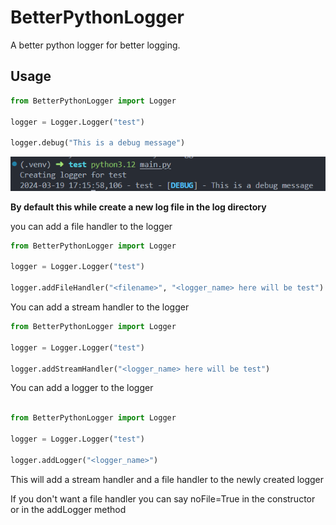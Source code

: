 # BetterPythonLogger

A better python logger for better logging.

## Usage

```python
from BetterPythonLogger import Logger

logger = Logger.Logger("test")

logger.debug("This is a debug message")
```

![alt text](https://github.com/thomascerqueira/BetterPythonLogger/raw/main/doc/usage.png)

**By default this while create a new log file in the log directory**

you can add a file handler to the logger

```python
from BetterPythonLogger import Logger

logger = Logger.Logger("test")

logger.addFileHandler("<filename>", "<logger_name> here will be test")
```

You can add a stream handler to the logger

```python
from BetterPythonLogger import Logger

logger = Logger.Logger("test")

logger.addStreamHandler("<logger_name> here will be test")
```

You can add a logger to the logger

```python

from BetterPythonLogger import Logger

logger = Logger.Logger("test")

logger.addLogger("<logger_name>")
```

This will add a stream handler and a file handler to the newly created logger


If you don't want a file handler you can say noFile=True in the constructor or in the addLogger method
